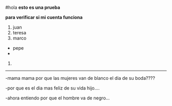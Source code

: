 #hola
**esto es una prueba**

**para verificar si mi cuenta funciona**

1. juan
2. teresa
3. marco



- pepe
-  
1. 

----------
-mama mama por que las mujeres van de blanco el dia de su boda????

-por que es el dia mas feliz de su vida hijo....

-ahora entiendo por que el hombre va de negro... 